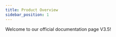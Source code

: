 ```yaml
---
title: Product Overview
sidebar_position: 1
---
```


Welcome to our official documentation page V3.5!

